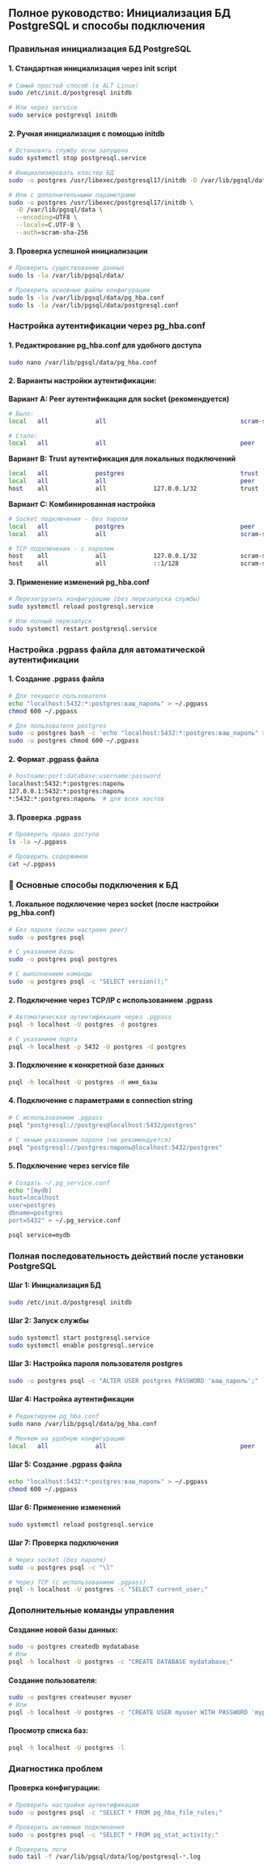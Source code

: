 ## Полное руководство: Инициализация БД PostgreSQL и способы подключения

###  **Правильная инициализация БД PostgreSQL**

#### 1. **Стандартная инициализация через init script**
```bash
# Самый простой способ (в ALT Linux)
sudo /etc/init.d/postgresql initdb

# Или через service
sudo service postgresql initdb
```

#### 2. **Ручная инициализация с помощью initdb**
```bash
# Остановить службу если запущена
sudo systemctl stop postgresql.service

# Инициализировать кластер БД
sudo -u postgres /usr/libexec/postgresql17/initdb -D /var/lib/pgsql/data

# Или с дополнительными параметрами
sudo -u postgres /usr/libexec/postgresql17/initdb \
  -D /var/lib/pgsql/data \
  --encoding=UTF8 \
  --locale=C.UTF-8 \
  --auth=scram-sha-256
```

#### 3. **Проверка успешной инициализации**
```bash
# Проверить существование данных
sudo ls -la /var/lib/pgsql/data/

# Проверить основные файлы конфигурации
sudo ls -la /var/lib/pgsql/data/pg_hba.conf
sudo ls -la /var/lib/pgsql/data/postgresql.conf
```

###  **Настройка аутентификации через pg_hba.conf**

#### 1. **Редактирование pg_hba.conf для удобного доступа**
```bash
sudo nano /var/lib/pgsql/data/pg_hba.conf
```

#### 2. **Варианты настройки аутентификации:**

**Вариант A: Peer аутентификация для socket (рекомендуется)**
```bash
# Было:
local   all             all                                     scram-sha-256

# Стало:
local   all             all                                     peer
```

**Вариант B: Trust аутентификация для локальных подключений**
```bash
local   all             postgres                                trust
local   all             all                                     peer
host    all             all             127.0.0.1/32            trust
```

**Вариант C: Комбинированная настройка**
```bash
# Socket подключения - без пароля
local   all             postgres                                peer
local   all             all                                     scram-sha-256

# TCP подключения - с паролем
host    all             all             127.0.0.1/32            scram-sha-256
host    all             all             ::1/128                 scram-sha-256
```

#### 3. **Применение изменений pg_hba.conf**
```bash
# Перезагрузить конфигурацию (без перезапуска службы)
sudo systemctl reload postgresql.service

# Или полный перезапуск
sudo systemctl restart postgresql.service
```

###  **Настройка .pgpass файла для автоматической аутентификации**

#### 1. **Создание .pgpass файла**
```bash
# Для текущего пользователя
echo "localhost:5432:*:postgres:ваш_пароль" > ~/.pgpass
chmod 600 ~/.pgpass

# Для пользователя postgres
sudo -u postgres bash -c 'echo "localhost:5432:*:postgres:ваш_пароль" > ~/.pgpass'
sudo -u postgres chmod 600 ~/.pgpass
```

#### 2. **Формат .pgpass файла**
```bash
# hostname:port:database:username:password
localhost:5432:*:postgres:пароль
127.0.0.1:5432:*:postgres:пароль
*:5432:*:postgres:пароль  # для всех хостов
```

#### 3. **Проверка .pgpass**
```bash
# Проверить права доступа
ls -la ~/.pgpass

# Проверить содержимое
cat ~/.pgpass
```

### 🔌 **Основные способы подключения к БД**

#### 1. **Локальное подключение через socket (после настройки pg_hba.conf)**
```bash
# Без пароля (если настроен peer)
sudo -u postgres psql

# С указанием базы
sudo -u postgres psql postgres

# С выполнением команды
sudo -u postgres psql -c "SELECT version();"
```

#### 2. **Подключение через TCP/IP с использованием .pgpass**
```bash
# Автоматическая аутентификация через .pgpass
psql -h localhost -U postgres -d postgres

# С указанием порта
psql -h localhost -p 5432 -U postgres -d postgres
```

#### 3. **Подключение к конкретной базе данных**
```bash
psql -h localhost -U postgres -d имя_базы
```

#### 4. **Подключение с параметрами в connection string**
```bash
# С использованием .pgpass
psql "postgresql://postgres@localhost:5432/postgres"

# С явным указанием пароля (не рекомендуется)
psql "postgresql://postgres:пароль@localhost:5432/postgres"
```

#### 5. **Подключение через service file**
```bash
# Создать ~/.pg_service.conf
echo "[mydb]
host=localhost
user=postgres
dbname=postgres
port=5432" > ~/.pg_service.conf

psql service=mydb
```

###  **Полная последовательность действий после установки PostgreSQL**

#### Шаг 1: Инициализация БД
```bash
sudo /etc/init.d/postgresql initdb
```

#### Шаг 2: Запуск службы
```bash
sudo systemctl start postgresql.service
sudo systemctl enable postgresql.service
```

#### Шаг 3: Настройка пароля пользователя postgres
```bash
sudo -u postgres psql -c "ALTER USER postgres PASSWORD 'ваш_пароль';"
```

#### Шаг 4: Настройка аутентификации
```bash
# Редактируем pg_hba.conf
sudo nano /var/lib/pgsql/data/pg_hba.conf

# Меняем на удобную конфигурацию
local   all             all                                     peer
```

#### Шаг 5: Создание .pgpass файла
```bash
echo "localhost:5432:*:postgres:ваш_пароль" > ~/.pgpass
chmod 600 ~/.pgpass
```

#### Шаг 6: Применение изменений
```bash
sudo systemctl reload postgresql.service
```

#### Шаг 7: Проверка подключения
```bash
# Через socket (без пароля)
sudo -u postgres psql -c "\l"

# Через TCP (с использованием .pgpass)
psql -h localhost -U postgres -c "SELECT current_user;"
```

###  **Дополнительные команды управления**

#### Создание новой базы данных:
```bash
sudo -u postgres createdb mydatabase
# Или
psql -h localhost -U postgres -c "CREATE DATABASE mydatabase;"
```

#### Создание пользователя:
```bash
sudo -u postgres createuser myuser
# Или
psql -h localhost -U postgres -c "CREATE USER myuser WITH PASSWORD 'mypassword';"
```

#### Просмотр списка баз:
```bash
psql -h localhost -U postgres -l
```

###  **Диагностика проблем**

#### Проверка конфигурации:
```bash
# Проверить настройки аутентификации
sudo -u postgres psql -c "SELECT * FROM pg_hba_file_rules;"

# Проверить активные подключения
sudo -u postgres psql -c "SELECT * FROM pg_stat_activity;"

# Проверить логи
sudo tail -f /var/lib/pgsql/data/log/postgresql-*.log
```

